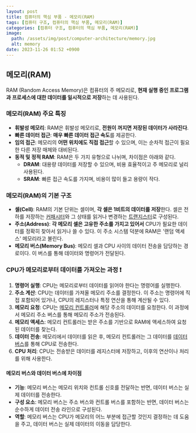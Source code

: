 ```yaml
---
layout: post
title: 컴퓨터의 핵심 부품 - 메모리(RAM)
tags: [컴퓨터 구조, 컴퓨터의 핵심 부품, 메모리(RAM)]
categories: [컴퓨터 구조, 컴퓨터의 핵심 부품, 메모리(RAM)]
image:
  path: /assets/img/post/computer-architecture/memory.jpg
  alt: memory
date: 2023-11-26 01:52 +0900
---
```


## 메모리(RAM)

RAM (Random Access Memory)은 컴퓨터의 주 메모리로, **현재 실행 중인 프로그램과 프로세스에 대한 데이터를 일시적으로 저장**하는 데 사용된다.

### 메모리(RAM) 주요 특징

- **휘발성 메모리**: RAM은 휘발성 메모리로, **전원이 꺼지면 저장된 데이터가 사라진다**.
- **빠른 데이터 접근**: **매우 빠른 데이터 접근 속도**를 제공한다.
- **임의 접근**: 메모리의 **어떤 위치에도 직접 접근**할 수 있으며, 이는 순차적 접근이 필요한 다른 저장 매체와 대비된다.
- **동적 및 정적 RAM**: RAM은 두 가지 유형으로 나뉘며, 차이점은 아래와 같다.
  - **DRAM**: 대용량 데이터를 저장할 수 있으며, 비용 효율적이고 주 메모리로 널리 사용된다.
  - **SRAM**: 빠른 접근 속도를 가지며, 비용이 많이 들고 용량이 작다.

### 메모리(RAM)의 기본 구조

- **셀(Cell)**: RAM의 기본 단위는 셀이며, **각 셀은 1비트의 데이터를 저장**한다. 셀은 전하를 저장하는 [커패시터](https://ko.wikipedia.org/wiki/%EC%B6%95%EC%A0%84%EA%B8%B0)와 그 상태를 읽거나 변경하는 [트랜지스터](https://ko.wikipedia.org/wiki/%ED%8A%B8%EB%9E%9C%EC%A7%80%EC%8A%A4%ED%84%B0)로 구성된다.
- **주소(Address)**: **각 메모리 셀은 고유한 주소를 가지고 있어서** CPU가 필요한 데이터를 정확히 찾아서 읽거나 쓸 수 있다. 이 주소 시스템 덕분에 RAM은 '랜덤 액세스' 메모리라고 불린다.
- **메모리 버스(Memory Bus)**: 메모리 셀과 CPU 사이의 데이터 전송을 담당하는 경로이다. 이 버스를 통해 데이터와 명령어가 전달된다.

### CPU가 메모리로부터 데이터를 가져오는 과정 ❗️

1. **명령어 실행**: CPU는 메모리로부터 데이터를 읽어야 한다는 명령어를 실행한다.
2. **주소 계산**: CPU는 데이터를 가져올 메모리 주소를 결정한다. 이 주소는 명령어에 직접 포함되어 있거나, CPU의 레지스터나 특정 연산을 통해 계산될 수 있다.
3. **메모리 요청**: CPU는 [메모리 컨트롤러](https://ko.wikipedia.org/wiki/%EB%A9%94%EB%AA%A8%EB%A6%AC_%EC%BB%A8%ED%8A%B8%EB%A1%A4%EB%9F%AC)에 해당 주소의 데이터를 요청한다. 이 과정에서 메모리 주소 버스를 통해 메모리 주소가 전송된다.
4. **메모리 액세스**: 메모리 컨트롤러는 받은 주소를 기반으로 RAM에 액세스하여 요청된 데이터를 찾는다.
5. **데이터 전송**: 메모리에서 데이터를 읽은 후, 메모리 컨트롤러는 그 데이터를 [데이터 버스](<https://ko.wikipedia.org/wiki/%EB%B2%84%EC%8A%A4_(%EC%BB%B4%ED%93%A8%ED%8C%85)>)를 통해 CPU로 전송한다.
6. **CPU 처리**: CPU는 전송받은 데이터를 레지스터에 저장하고, 이후의 연산이나 처리를 위해 사용한다.

#### 메모리 버스와 데이터 버스에 차이점

- **기능**: 메모리 버스는 메모리 위치와 컨트롤 신호를 전달하는 반면, 데이터 버스는 실제 데이터를 전송한다.
- **구성 요소**: 메모리 버스는 주소 버스와 컨트롤 버스를 포함하는 반면, 데이터 버스는 순수하게 데이터 전송 라인으로 구성된다.
- **역할**: 메모리 버스는 CPU가 메모리의 어느 부분에 접근할 것인지 결정하는 데 도움을 주고, 데이터 버스는 실제 데이터의 이동을 담당한다.
